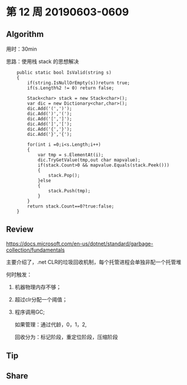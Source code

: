 # 第 12 周 20190603-0609

## Algorithm

用时：30min

思路：使用栈 stack 的思想解决

        public static bool IsValid(string s) 
        {
            if(string.IsNullOrEmpty(s))return true;
            if(s.Length%2 != 0) return false;

            Stack<char> stack = new Stack<char>(); 
            var dic = new Dictionary<char,char>();
            dic.Add('(',')');
            dic.Add(')','(');
            dic.Add('[',']');
            dic.Add(']','[');
            dic.Add('{','}');
            dic.Add('}','{');

            for(int i =0;i<s.Length;i++)
            {
                var tmp = s.ElementAt(i);
                dic.TryGetValue(tmp,out char mapvalue);
                if(stack.Count>0 && mapvalue.Equals(stack.Peek()))
                {
                    stack.Pop();
                }else
                {
                    stack.Push(tmp);
                }
            }
            return stack.Count==0?true:false;
        }

## Review

https://docs.microsoft.com/en-us/dotnet/standard/garbage-collection/fundamentals

主要介绍了，.net CLR的垃圾回收机制，每个托管进程会单独非配一个托管堆

何时触发：

1. 机器物理内存不够；
2. 超过clr分配一个阈值；
3. 程序调用GC;

   如果管理：通过代龄，0，1，2,
   
   回收分为：标记阶段，重定位阶段，压缩阶段

## Tip



## Share

